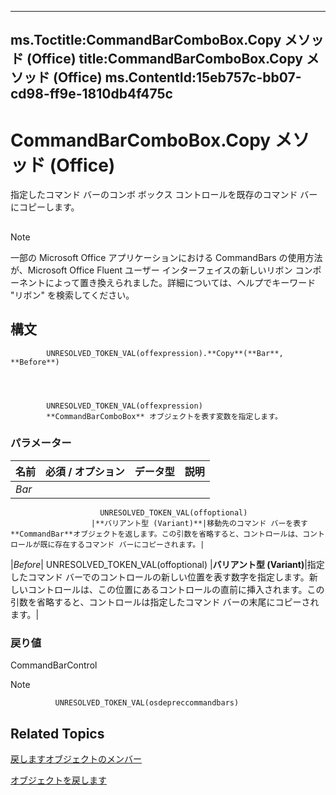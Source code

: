 

---
ms.Toctitle:CommandBarComboBox.Copy メソッド (Office)
title:CommandBarComboBox.Copy メソッド (Office)
ms.ContentId:15eb757c-bb07-cd98-ff9e-1810db4f475c
---
# CommandBarComboBox.Copy メソッド (Office)




指定したコマンド バーのコンボ ボックス コントロールを既存のコマンド バーにコピーします。

## 

>[!NOTE]
>一部の Microsoft Office アプリケーションにおける CommandBars の使用方法が、Microsoft Office Fluent ユーザー インターフェイスの新しいリボン コンポーネントによって置き換えられました。詳細については、ヘルプでキーワード "リボン" を検索してください。





## 構文

            UNRESOLVED_TOKEN_VAL(offexpression).**Copy**(**Bar**, **Before**)




            UNRESOLVED_TOKEN_VAL(offexpression)
            **CommandBarComboBox** オブジェクトを表す変数を指定します。

### パラメーター

|**名前**|**必須 / オプション**|**データ型**|**説明**|
|---|---|---|---|
|*Bar*|
                        UNRESOLVED_TOKEN_VAL(offoptional)
                      |**バリアント型 (Variant)**|移動先のコマンド バーを表す**CommandBar**オブジェクトを返します。この引数を省略すると、コントロールは、コントロールが既に存在するコマンド バーにコピーされます。|
|*Before*|
                        UNRESOLVED_TOKEN_VAL(offoptional)
                      |**バリアント型 (Variant)**|指定したコマンド バーでのコントロールの新しい位置を表す数字を指定します。新しいコントロールは、この位置にあるコントロールの直前に挿入されます。この引数を省略すると、コントロールは指定したコマンド バーの末尾にコピーされます。|



### 戻り値
CommandBarControl





>[!NOTE]
>
              UNRESOLVED_TOKEN_VAL(osdepreccommandbars)
            





## Related Topics

[戻しますオブジェクトのメンバー](223c51c0-4564-d14a-a8bf-d315a6a50b32.md)

[オブジェクトを戻します](fcfe6bde-dea0-f1f1-ad30-d0e28f97dd07.md)




